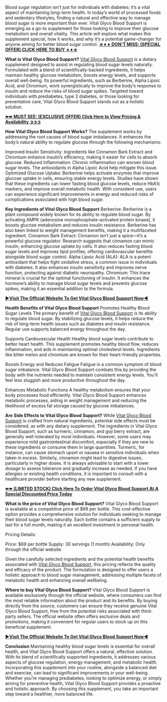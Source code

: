 Blood sugar regulation isn’t just for individuals with diabetes; it’s a vital aspect of maintaining long-term health. In today’s world of processed foods and sedentary lifestyles, finding a natural and effective way to manage blood sugar is more important than ever. Vital Glyco Blood Support is emerging as a go-to supplement for those looking to improve their glucose metabolism and overall vitality. This article will explore what makes this supplement special, how it works, and why it’s a potential game-changer for anyone aiming for better blood sugar control. **[⇒➧➧ DON'T MISS: (SPECIAL OFFER) CLICK HERE TO BUY ➧➧⇒](https://supplementcarts.com/vital-glyco-blood-support-official/)**

**What is Vital Glyco Blood Support?**
[Vital Glyco Blood Support](https://www.facebook.com/Vital.Glyco.Blood.Support/) is a dietary supplement designed to assist in regulating blood sugar levels naturally. Formulated with a blend of scientifically-backed ingredients, it helps maintain healthy glucose metabolism, boosts energy levels, and supports overall well-being. Its powerful ingredients, such as Berberine, Alpha Lipoic Acid, and Chromium, work synergistically to improve the body’s response to insulin and reduce the risks of blood sugar spikes. Targeted toward individuals with prediabetes, type 2 diabetes, or those looking for preventative care, Vital Glyco Blood Support stands out as a holistic solution.

**[➽➽ MUST SEE: (EXCLUSIVE OFFER) Click Here to View Pricing & Availability ➲➲➲](https://supplementcarts.com/vital-glyco-blood-support-official/)**

**How Vital Glyco Blood Support Works?**
The supplement works by addressing the root causes of blood sugar imbalances. It enhances the body’s natural ability to regulate glucose through the following mechanisms:

Improved Insulin Sensitivity: Ingredients like Cinnamon Bark Extract and Chromium enhance insulin’s efficiency, making it easier for cells to absorb glucose.
Reduced Inflammation: Chronic inflammation can worsen blood sugar levels. The antioxidants in Alpha Lipoic Acid help mitigate this issue.
Optimized Glucose Uptake: Berberine helps activate enzymes that improve glucose uptake in cells, ensuring stable energy levels.
Studies have shown that these ingredients can lower fasting blood glucose levels, reduce HbA1c markers, and improve overall metabolic health. With consistent use, users can experience significant improvements in energy and reduced risks of complications associated with high blood sugar.

**Key Ingredients of Vital Glyco Blood Support**
Berberine: Berberine is a plant compound widely known for its ability to regulate blood sugar. By activating AMPK (adenosine monophosphate-activated protein kinase), it boosts glucose metabolism and reduces insulin resistance. Berberine has also been linked to weight management benefits, making it a multifaceted ingredient.
Cinnamon Bark Extract: Cinnamon isn’t just a spice—it’s a powerful glucose regulator. Research suggests that cinnamon can mimic insulin, enhancing glucose uptake by cells. It also reduces fasting blood sugar levels and improves lipid profiles, offering cardiovascular benefits alongside blood sugar control.
Alpha Lipoic Acid (ALA): ALA is a potent antioxidant that helps fight oxidative stress, a common issue in individuals with diabetes. It also enhances insulin sensitivity and improves nerve function, protecting against diabetic neuropathy.
Chromium: This trace mineral is crucial for the optimal functioning of insulin. It enhances the hormone’s ability to manage blood sugar levels and prevents glucose spikes, making it an essential addition to the formula.

**[►Visit The Official Website To Get Vital Glyco Blood Support Now◄](https://supplementcarts.com/vital-glyco-blood-support-official/)**

**Health Benefits of Vital Glyco Blood Support**
Promotes Healthy Blood Sugar Levels
The primary benefit of [Vital Glyco Blood Support](https://www.facebook.com/Vital.Glyco.Blood.Support/) is its ability to regulate blood sugar. By stabilizing glucose levels, it helps reduce the risk of long-term health issues such as diabetes and insulin resistance. Regular use supports balanced energy throughout the day.

Supports Cardiovascular Health
Healthy blood sugar levels contribute to better heart health. This supplement promotes healthy blood flow, reduces inflammation, and aids in maintaining optimal cholesterol levels. Ingredients like bitter melon and chromium are known for their heart-friendly properties.

Boosts Energy and Reduces Fatigue
Fatigue is a common symptom of blood sugar imbalance. Vital Glyco Blood Support combats this by providing the body with the nutrients needed to maintain consistent energy levels. You’ll feel less sluggish and more productive throughout the day.

Enhances Metabolic Functions
A healthy metabolism ensures that your body processes food efficiently. Vital Glyco Blood Support enhances metabolic processes, aiding in weight management and reducing the likelihood of excess fat storage caused by glucose imbalances.

**Are Side Effects to Vital Glyco Blood Support?**
While [Vital Glyco Blood Support](https://healthquerys.com/vital-glyco-blood-support-reviews/) is crafted from natural ingredients, potential side effects must be considered, as with any dietary supplement. The ingredients in Vital Glyco Blood Support, such as turmeric, cinnamon, and goji berry extract, are generally well-tolerated by most individuals. However, some users may experience mild gastrointestinal discomfort, especially if they are new to these ingredients or consume them in large quantities. Turmeric, for instance, can cause stomach upset or nausea in sensitive individuals when taken in excess. Similarly, cinnamon might lead to digestive issues, particularly in higher doses. It is always advisable to start with a lower dosage to assess tolerance and gradually increase as needed. If you have allergies or existing health conditions, it is important to consult with a healthcare provider before starting any new supplement.

**[➽➽ (LIMITED STOCK) Click Here To Order Vital Glyco Blood Support At A Special Discounted Price Today](https://supplementcarts.com/vital-glyco-blood-support-official/)**

**What is the price of Vital Glyco Blood Support?**
Vital Glyco Blood Support is available at a competitive price of $69 per bottle. This cost-effective option provides a comprehensive solution for individuals seeking to manage their blood sugar levels naturally. Each bottle contains a sufficient supply to last for a full month, making it an excellent investment in personal health.

Pricing Details:

Price: $69 per bottle
Supply: 30 servings (1 month)
Availability: Only through the official website

Given the carefully selected ingredients and the potential health benefits associated with [Vital Glyco Blood Support](https://healthquerys.com/vital-glyco-blood-support-reviews/), this pricing reflects the quality and efficacy of the product. The formulation is designed to offer users a holistic approach to blood sugar management, addressing multiple facets of metabolic health and enhancing overall wellbeing.

**Where to buy Vital Glyco Blood Support?**
Vital Glyco Blood Support is available exclusively through the official website, where consumers can find the most reliable information about the product and its benefits. By buying directly from the source, customers can ensure they receive genuine Vital Glyco Blood Support, free from the potential risks associated with third-party sellers. The official website often offers exclusive deals and promotions, making it convenient for regular users to stock up on this beneficial supplement.

**[►Visit The Official Website To Get Vital Glyco Blood Support Now◄](https://supplementcarts.com/vital-glyco-blood-support-official/)**

**Conclusion**
Maintaining healthy blood sugar levels is essential for overall health, and Vital Glyco Blood Support offers a natural, effective solution. With its blend of scientifically supported ingredients, it addresses various aspects of glucose regulation, energy management, and metabolic health. Incorporating this supplement into your routine, alongside a balanced diet and exercise, can lead to significant improvements in your well-being. Whether you’re managing prediabetes, looking to optimize energy, or simply aiming for preventive health, Vital Glyco Blood Support provides a proactive and holistic approach. By choosing this supplement, you take an important step toward a healthier, more balanced life.
